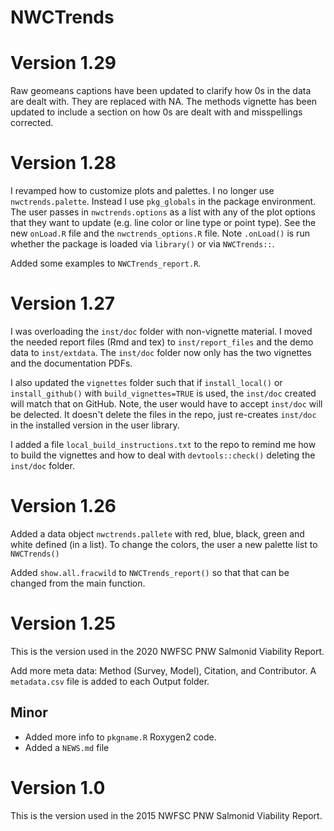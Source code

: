 # NWCTrends

# Version 1.29

Raw geomeans captions have been updated to clarify how 0s in the data are dealt with. They are replaced with NA. The methods vignette has been updated to include a section on how 0s are dealt with and misspellings corrected.

# Version 1.28

I revamped how to customize plots and palettes. I no longer use `nwctrends.palette`. Instead I use `pkg_globals` in the package environment. The user passes in `nwctrends.options` as a list with any of the plot options that they want to update (e.g. line color or line type or point type). See the new `onLoad.R` file and the `nwctrends_options.R` file. Note `.onLoad()` is run whether the package is loaded via `library()` or via `NWCTrends::`.

Added some examples to `NWCTrends_report.R`.

# Version 1.27

I was overloading the `inst/doc` folder with non-vignette material. I moved the needed report files (Rmd and tex) to `inst/report_files` and the demo data to `inst/extdata`. The `inst/doc` folder now only has the two vignettes and the documentation PDFs. 

I also updated the `vignettes` folder such that if `install_local()` or `install_github()` with `build_vignettes=TRUE` is used, the `inst/doc` created will match that on GitHub. Note, the user would have to accept `inst/doc` will be delected. It doesn't delete the files in the repo, just re-creates `inst/doc` in the installed version in the user library.

I added a file `local_build_instructions.txt` to the repo to remind me how to build the vignettes and how to deal with `devtools::check()` deleting the `inst/doc` folder.

# Version 1.26

Added a data object `nwctrends.pallete` with red, blue, black, green and white defined (in a list). To change the colors, the user a new palette list to `NWCTrends()`

Added `show.all.fracwild` to `NWCTrends_report()` so that that can be changed from the main function.

# Version 1.25
This is the version used in the 2020 NWFSC PNW Salmonid Viability Report. 

Add more meta data: Method (Survey, Model), Citation, and Contributor. A `metadata.csv` file is added to each Output folder.

## Minor

* Added more info to `pkgname.R` Roxygen2 code.
* Added a `NEWS.md` file

# Version 1.0
This is the version used in the 2015 NWFSC PNW Salmonid Viability Report. 


